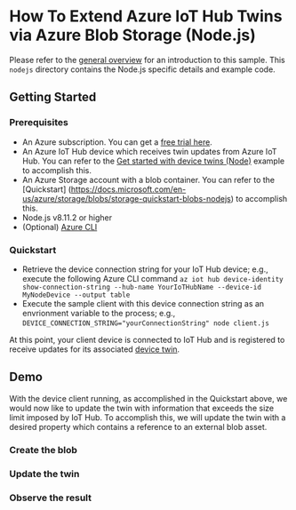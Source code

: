# How To Extend Azure IoT Hub Twins via Azure Blob Storage (Node.js)

Please refer to the [general overview](../README.md) for an introduction to this sample. This `nodejs` directory contains the Node.js specific details and example code.  

## Getting Started

### Prerequisites

- An Azure subscription. You can get a [free trial here](https://azure.microsoft.com/en-us/free/).
- An Azure IoT Hub device which receives twin updates from Azure IoT Hub. You can refer to the [Get started with device twins (Node)](https://docs.microsoft.com/en-us/azure/iot-hub/iot-hub-node-node-twin-getstarted) example to accomplish this.
- An Azure Storage account with a blob container. You can refer to the [Quickstart]  (https://docs.microsoft.com/en-us/azure/storage/blobs/storage-quickstart-blobs-nodejs) to accomplish this.
- Node.js v8.11.2 or higher  
- (Optional) [Azure CLI](https://docs.microsoft.com/en-us/cli/azure/install-azure-cli?view=azure-cli-latest)  

### Quickstart

- Retrieve the device connection string for your IoT Hub device; e.g., execute the following Azure CLI command `az iot hub device-identity show-connection-string --hub-name YourIoTHubName --device-id MyNodeDevice --output table`
- Execute the sample client with this device connection string as an envrionment variable to the process; e.g., `DEVICE_CONNECTION_STRING="yourConnectionString" node client.js`

At this point, your client device is connected to IoT Hub and is registered to receive updates for its associated [device twin](https://docs.microsoft.com/en-us/azure/iot-hub/iot-hub-devguide-device-twins).

## Demo

With the device client running, as accomplished in the Quickstart above, we would now like to update the twin with information that exceeds the size limit imposed by IoT Hub. To accomplish this, we will update the twin with a desired property which contains a reference to an external blob asset.

### Create the blob

### Update the twin

### Observe the result


